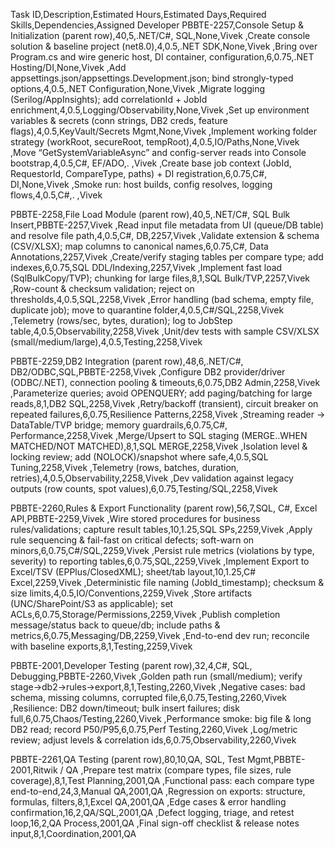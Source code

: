 Task ID,Description,Estimated Hours,Estimated Days,Required Skills,Dependencies,Assigned Developer
PBBTE-2257,Console Setup & Initialization (parent row),40,5,.NET/C#, SQL,None,Vivek
 ,Create console solution & baseline project (net8.0),4,0.5,.NET SDK,None,Vivek
 ,Bring over Program.cs and wire generic host, DI container, configuration,6,0.75,.NET Hosting/DI,None,Vivek
 ,Add appsettings.json/appsettings.Development.json; bind strongly-typed options,4,0.5,.NET Configuration,None,Vivek
 ,Migrate logging (Serilog/AppInsights); add correlationId + JobId enrichment,4,0.5,Logging/Observability,None,Vivek
 ,Set up environment variables & secrets (conn strings, DB2 creds, feature flags),4,0.5,KeyVault/Secrets Mgmt,None,Vivek
 ,Implement working folder strategy (workRoot, secureRoot, tempRoot),4,0.5,IO/Paths,None,Vivek
 ,Move “GetSystemVariableAsync” and config-server reads into Console bootstrap,4,0.5,C#, EF/ADO,. ,Vivek
 ,Create base job context (JobId, RequestorId, CompareType, paths) + DI registration,6,0.75,C#, DI,None,Vivek
 ,Smoke run: host builds, config resolves, logging flows,4,0.5,C#,. ,Vivek

PBBTE-2258,File Load Module (parent row),40,5,.NET/C#, SQL Bulk Insert,PBBTE-2257,Vivek
 ,Read input file metadata from UI (queue/DB table) and resolve file path,4,0.5,C#, DB,2257,Vivek
 ,Validate extension & schema (CSV/XLSX); map columns to canonical names,6,0.75,C#, Data Annotations,2257,Vivek
 ,Create/verify staging tables per compare type; add indexes,6,0.75,SQL DDL/Indexing,2257,Vivek
 ,Implement fast load (SqlBulkCopy/TVP); chunking for large files,8,1,SQL Bulk/TVP,2257,Vivek
 ,Row-count & checksum validation; reject on thresholds,4,0.5,SQL,2258,Vivek
 ,Error handling (bad schema, empty file, duplicate job); move to quarantine folder,4,0.5,C#/SQL,2258,Vivek
 ,Telemetry (rows/sec, bytes, duration); log to JobStep table,4,0.5,Observability,2258,Vivek
 ,Unit/dev tests with sample CSV/XLSX (small/medium/large),4,0.5,Testing,2258,Vivek

PBBTE-2259,DB2 Integration (parent row),48,6,.NET/C#, DB2/ODBC,SQL,PBBTE-2258,Vivek
 ,Configure DB2 provider/driver (ODBC/.NET), connection pooling & timeouts,6,0.75,DB2 Admin,2258,Vivek
 ,Parameterize queries; avoid OPENQUERY; add paging/batching for large reads,8,1,DB2 SQL,2258,Vivek
 ,Retry/backoff (transient), circuit breaker on repeated failures,6,0.75,Resilience Patterns,2258,Vivek
 ,Streaming reader → DataTable/TVP bridge; memory guardrails,6,0.75,C#, Performance,2258,Vivek
 ,Merge/Upsert to SQL staging (MERGE..WHEN MATCHED/NOT MATCHED),8,1,SQL MERGE,2258,Vivek
 ,Isolation level & locking review; add (NOLOCK)/snapshot where safe,4,0.5,SQL Tuning,2258,Vivek
 ,Telemetry (rows, batches, duration, retries),4,0.5,Observability,2258,Vivek
 ,Dev validation against legacy outputs (row counts, spot values),6,0.75,Testing/SQL,2258,Vivek

PBBTE-2260,Rules & Export Functionality (parent row),56,7,SQL, C#, Excel API,PBBTE-2259,Vivek
 ,Wire stored procedures for business rules/validations; capture result tables,10,1.25,SQL SPs,2259,Vivek
 ,Apply rule sequencing & fail-fast on critical defects; soft-warn on minors,6,0.75,C#/SQL,2259,Vivek
 ,Persist rule metrics (violations by type, severity) to reporting tables,6,0.75,SQL,2259,Vivek
 ,Implement Export to Excel/TSV (EPPlus/ClosedXML); sheet/tab layout,10,1.25,C# Excel,2259,Vivek
 ,Deterministic file naming (JobId_timestamp); checksum & size limits,4,0.5,IO/Conventions,2259,Vivek
 ,Store artifacts (UNC/SharePoint/S3 as applicable); set ACLs,6,0.75,Storage/Permissions,2259,Vivek
 ,Publish completion message/status back to queue/db; include paths & metrics,6,0.75,Messaging/DB,2259,Vivek
 ,End-to-end dev run; reconcile with baseline exports,8,1,Testing,2259,Vivek

PBBTE-2001,Developer Testing (parent row),32,4,C#, SQL, Debugging,PBBTE-2260,Vivek
 ,Golden path run (small/medium); verify stage→db2→rules→export,8,1,Testing,2260,Vivek
 ,Negative cases: bad schema, missing columns, corrupted file,6,0.75,Testing,2260,Vivek
 ,Resilience: DB2 down/timeout; bulk insert failures; disk full,6,0.75,Chaos/Testing,2260,Vivek
 ,Performance smoke: big file & long DB2 read; record P50/P95,6,0.75,Perf Testing,2260,Vivek
 ,Log/metric review; adjust levels & correlation ids,6,0.75,Observability,2260,Vivek

PBBTE-2261,QA Testing (parent row),80,10,QA, SQL, Test Mgmt,PBBTE-2001,Ritwik / QA
 ,Prepare test matrix (compare types, file sizes, rule coverage),8,1,Test Planning,2001,QA
 ,Functional pass: each compare type end-to-end,24,3,Manual QA,2001,QA
 ,Regression on exports: structure, formulas, filters,8,1,Excel QA,2001,QA
 ,Edge cases & error handling confirmation,16,2,QA/SQL,2001,QA
 ,Defect logging, triage, and retest loop,16,2,QA Process,2001,QA
 ,Final sign-off checklist & release notes input,8,1,Coordination,2001,QA
